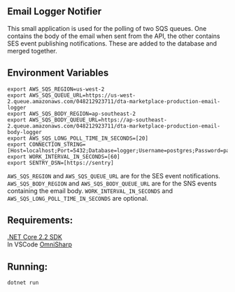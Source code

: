 ## Email Logger Notifier

This small application is used for the polling of two SQS queues. 
One contains the body of the email when sent from the API, the other contains SES event publishing notifications.
These are added to the database and merged together.

## Environment Variables

```
export AWS_SQS_REGION=us-west-2
export AWS_SQS_QUEUE_URL=https://us-west-2.queue.amazonaws.com/048212923711/dta-marketplace-production-email-logger
export AWS_SQS_BODY_REGION=ap-southeast-2
export AWS_SQS_BODY_QUEUE_URL=https://ap-southeast-2.queue.amazonaws.com/048212923711/dta-marketplace-production-email-body-logger
export AWS_SQS_LONG_POLL_TIME_IN_SECONDS=[20]
export CONNECTION_STRING=[Host=localhost;Port=5432;Database=logger;Username=postgres;Password=password]
export WORK_INTERVAL_IN_SECONDS=[60]
export SENTRY_DSN=[https://sentry]
```

```AWS_SQS_REGION``` and ```AWS_SQS_QUEUE_URL``` are for the SES event notifications.
```AWS_SQS_BODY_REGION``` and ```AWS_SQS_BODY_QUEUE_URL``` are for the SNS events containing the email body.
```WORK_INTERVAL_IN_SECONDS``` and ```AWS_SQS_LONG_POLL_TIME_IN_SECONDS``` are optional.

## Requirements:
[.NET Core 2.2 SDK](https://dotnet.microsoft.com/download/dotnet-core/2.2)  
In VSCode [OmniSharp](http://www.omnisharp.net)

## Running:
```dotnet run```
